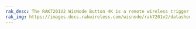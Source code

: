 ```yaml
---
rak_desc: The RAK7201V2 WisNode Button 4K is a remote wireless trigger device. It supports user-defined functions for each key and is based on the LoRaWAN 1.0.2 protocol.
rak_img: https://images.docs.rakwireless.com/wisnode/rak7201v2/datasheet/rak7201v2.png
---
```


<rk-redirect to="/Product-Categories/WisNode/RAK7201-V2/Overview/" />